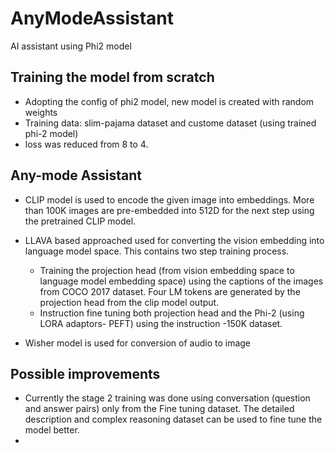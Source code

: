 # AnyModeAssistant
AI assistant using Phi2 model

## Training the model from scratch

- Adopting the config of phi2 model, new model is created with random weights
- Training data: slim-pajama dataset and custome dataset (using trained phi-2 model)
- loss was reduced from 8 to 4.

## Any-mode Assistant

- CLIP model is used to encode the given image into embeddings. More than 100K images are pre-embedded into 512D for the next step using the pretrained CLIP model.
- LLAVA based approached used for converting the vision embedding into language model space. This contains two step training process.

    * Training the projection head (from vision embedding space to language model embedding space) using the captions of the images from COCO 2017 dataset. Four LM tokens are generated by the projection head from the clip model output.
    * Instruction fine tuning both projection head and the Phi-2 (using LORA adaptors- PEFT) using the instruction -150K dataset.
- Wisher model is used for conversion of audio to image


## Possible improvements

- Currently the stage 2 training was done using conversation (question and answer pairs) only from the Fine tuning dataset. The detailed description and complex reasoning dataset can be used to fine tune the model better.
-  
